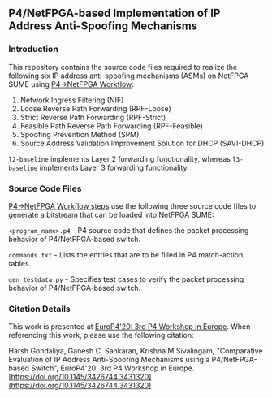 ## P4/NetFPGA-based Implementation of IP Address Anti-Spoofing Mechanisms

### Introduction
This repository contains the source code files required to realize the following six IP address anti-spoofing mechanisms (ASMs) on NetFPGA SUME using [P4->NetFPGA Workflow](https://github.com/NetFPGA/P4-NetFPGA-public/wiki/Workflow-Overview):
1. Network Ingress Filtering (NIF)
2. Loose Reverse Path Forwarding (RPF-Loose)
3. Strict Reverse Path Forwarding (RPF-Strict)
4. Feasible Path Reverse Path Forwarding (RPF-Feasible)
5. Spoofing Prevention Method (SPM)  
6. Source Address Validation Improvement Solution for DHCP (SAVI-DHCP)

`l2-baseline` implements Layer 2 forwarding functionality, whereas `l3-baseline` implements Layer 3 forwarding functionality.

### Source Code Files
[P4->NetFPGA Workflow steps](https://github.com/NetFPGA/P4-NetFPGA-public/wiki/Workflow-Overview#workflow-steps) use the following three source code files to generate a bitstream that can be loaded into NetFPGA SUME:

`<program_name>.p4` - P4 source code that defines the packet processing behavior of P4/NetFPGA-based switch.

`commands.txt` - Lists the entries that are to be filled in P4 match-action tables.

`gen_testdata.py` - Specifies test cases to verify the packet processing behavior of P4/NetFPGA-based switch. 

### Citation Details
This work is presented at [EuroP4'20: 3rd P4 Workshop in Europe](https://p4.org/events/2020-12-01-euro-p4-workshop/). When referencing this work, please use the following citation:

Harsh Gondaliya, Ganesh C. Sankaran, Krishna M Sivalingam, "Comparative Evaluation of IP Address Anti-Spoofing Mechanisms using a P4/NetFPGA-based Switch", EuroP4'20: 3rd P4 Workshop in Europe.
[https://doi.org/10.1145/3426744.3431320](https://doi.org/10.1145/3426744.3431320)
